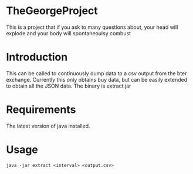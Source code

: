 TheGeorgeProject
================

This is a project that if you ask to many questions about, your head will explode and your body will spontaneoulsy combust

Introduction
============

This can be called to continuously dump data to a csv output from the bter exchange.  Currently this only obtains buy data,
but can be easily extended to obtain all the JSON data. The binary is extract.jar

Requirements
============

The latest version of java installed.

Usage
=====

`java -jar extract <interval> <output.csv>`

